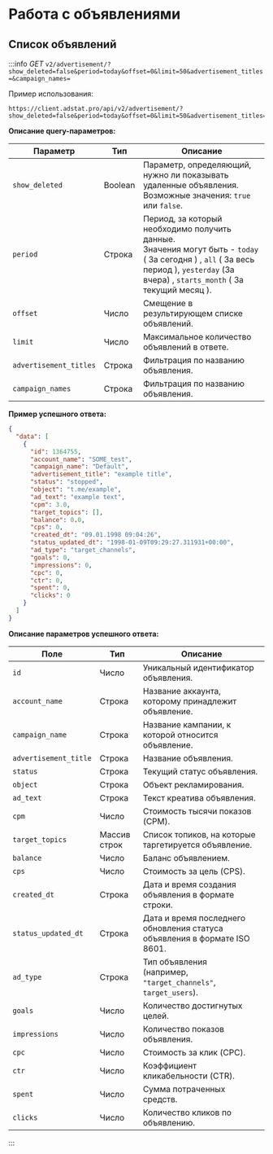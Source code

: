 # Работа с объявлениями

## <span id="advertisements">Список объявлений</span>

:::info
_GET_ `v2/advertisement/?show_deleted=false&period=today&offset=0&limit=50&advertisement_titles=&campaign_names=`

Пример использования:
```http request
https://client.adstat.pro/api/v2/advertisement/?show_deleted=false&period=today&offset=0&limit=50&advertisement_titles=&campaign_names=
```

__Описание query-параметров:__


| Параметр               | Тип     | Описание                                                                                                                                                                                   |
|------------------------|---------|--------------------------------------------------------------------------------------------------------------------------------------------------------------------------------------------|
| `show_deleted`         | Boolean | Параметр, определяющий, нужно ли показывать удаленные объявления. Возможные значения: `true` или `false`.                                                                                  |
| `period`               | Строка  | Период, за который необходимо получить данные. <br/>Значения могут быть - `today` ( За сегодня ) , `all` ( За весь период ), `yesterday` (За вчера) , `starts_month` ( За текущий месяц ). |
| `offset`               | Число   | Смещение в результирующем списке объявлений.                                                                                                                                               |
| `limit`                | Число   | Максимальное количество объявлений в ответе.                                                                                                                                               |
| `advertisement_titles` | Строка  | Фильтрация по названию объявления.                                                                                                                                                         |
| `campaign_names`       | Строка  | Фильтрация по названию объявления.                                                                                                                                                         |




__Пример успешного ответа:__
```json
{
  "data": [
    {
      "id": 1364755,
      "account_name": "SOME_test",
      "campaign_name": "Default",
      "advertisement_title": "example title",
      "status": "stopped",
      "object": "t.me/example",
      "ad_text": "example text",
      "cpm": 3.0,
      "target_topics": [],
      "balance": 0.0,
      "cps": 0,
      "created_dt": "09.01.1998 09:04:26",
      "status_updated_dt": "1998-01-09T09:29:27.311931+00:00",
      "ad_type": "target_channels",
      "goals": 0,
      "impressions": 0,
      "cpc": 0,
      "ctr": 0,
      "spent": 0,
      "clicks": 0
    }
  ]
}
```


__Описание параметров успешного ответа:__

| Поле                  | Тип                 | Описание                                                                  |
|-----------------------|---------------------|---------------------------------------------------------------------------|
| `id`                  | Число               | Уникальный идентификатор объявления.                                      |
| `account_name`        | Строка              | Название аккаунта, которому принадлежит объявление.                       |
| `campaign_name`       | Строка              | Название кампании, к которой относится объявление.                        |
| `advertisement_title` | Строка              | Название объявления.                                                      |
| `status`              | Строка              | Текущий статус объявления.                                                |
| `object`              | Строка              | Объект рекламирования.                                                    |
| `ad_text`             | Строка              | Текст креатива объявления.                                                |
| `cpm`                 | Число               | Стоимость тысячи показов (CPM).                                           |
| `target_topics`       | Массив строк        | Список топиков, на которые таргетируется объявление.                      |
| `balance`             | Число               | Баланс объявлением.                                                       |
| `cps`                 | Число               | Стоимость за цель (CPS).                                                  |
| `created_dt`          | Строка              | Дата и время создания объявления в формате строки.                        |
| `status_updated_dt`   | Строка              | Дата и время последнего обновления статуса объявления в формате ISO 8601. |
| `ad_type`             | Строка              | Тип объявления <br/>(например, `"target_channels"`, `target_users`).      |
| `goals`               | Число               | Количество достигнутых целей.                                             |
| `impressions`         | Число               | Количество показов объявления.                                            |
| `cpc`                 | Число               | Стоимость за клик (CPC).                                                  |
| `ctr`                 | Число               | Коэффициент кликабельности (CTR).                                         |
| `spent`               | Число               | Сумма потраченных средств.                                                |
| `clicks`              | Число               | Количество кликов по объявлению.                                          |

:::